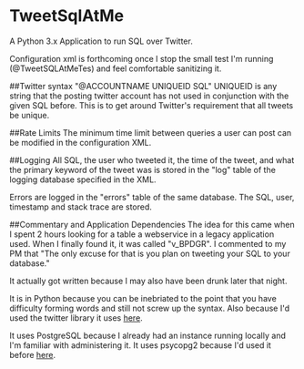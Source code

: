 TweetSqlAtMe
============

A Python 3.x Application to run SQL over Twitter.

Configuration xml is forthcoming once I stop the small test I'm running (@TweetSQLAtMeTes) and feel comfortable sanitizing it.

##Twitter syntax
"@ACCOUNTNAME UNIQUEID SQL"
UNIQUEID is any string that the posting twitter account has not used in conjunction with the given SQL before.  This is to get around Twitter's requirement that all tweets be unique.

##Rate Limits
The minimum time limit between queries a user can post can be modified in the configuration XML.

##Logging
All SQL, the user who tweeted it, the time of the tweet, and what the primary keyword of the tweet was is stored in the "log" table of the logging database specified in the XML.

Errors are logged in the "errors" table of the same database.  The SQL, user, timestamp and stack trace are stored.

##Commentary and Application Dependencies
The idea for this came when I spent 2 hours looking for a table a webservice in a legacy application used.  When I finally found it, it was called "v_BPDGR". I commented to my PM that "The only excuse for that is you plan on tweeting your SQL to your database."

It actually got written because I may also have been drunk later that night.

It is in Python because you can be inebriated to the point that you have difficulty forming words and still not screw up the syntax.  Also because I'd used the twitter library it uses [here](https://github.com/ByzantineFailure/PAX_Pinger).

It uses PostgreSQL because I already had an instance running locally and I'm familiar with administering it.  It uses psycopg2 because I'd used it before [here](https://github.com/ByzantineFailure/PretendYourXyzzyDbTools).
